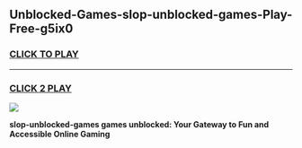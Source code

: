 
## Unblocked-Games-slop-unblocked-games-Play-Free-g5ix0
<h3>
<a href="https://premium76.site?title=slop-unblocked-games&ref=22A">CLICK TO PLAY</a></h3>
<hr>

<h3>
<a href="https://premium76.site?title=slop-unblocked-games&ref=22A">CLICK 2 PLAY</a>
  
</h3>

<a href="https://premium76.site?title=slop-unblocked-games&ref=22A"><img src="https://clearcache.store/games.png"></a>


**slop-unblocked-games games unblocked: Your Gateway to Fun and Accessible Online Gaming**
